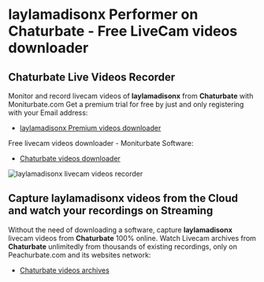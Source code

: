 # laylamadisonx Performer on Chaturbate - Free LiveCam videos downloader

## Chaturbate Live Videos Recorder

Monitor and record livecam videos of **laylamadisonx** from **Chaturbate** with Moniturbate.com
Get a premium trial for free by just and only registering with your Email address:
* [laylamadisonx Premium videos downloader](https://moniturbate.com/request-demo-licence-key.html)

Free livecam videos downloader - Moniturbate Software:
* [Chaturbate videos downloader](https://moniturbate.com/moniturbate-download-software.html)

![laylamadisonx livecam videos recorder](https://peachurnet.com/templates/moniturbate-software.png)


## Capture laylamadisonx videos from the Cloud and watch your recordings on Streaming

Without the need of downloading a software, capture **laylamadisonx** livecam videos from **Chaturbate** 100% online.
Watch Livecam archives from **Chaturbate** unlimitedly from thousands of existing recordings, only on Peachurbate.com and its websites network:
* [Chaturbate videos archives](https://peachurnet.com/)